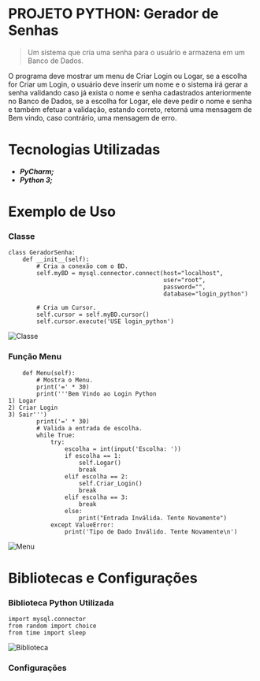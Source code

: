 # PROJETO PYTHON: Gerador de Senhas

> Um sistema que cria uma senha para o usuário e armazena em um Banco de Dados.

   O programa deve mostrar um menu de Criar Login ou Logar, se a escolha for Criar um Login, o usuário deve 
inserir um nome e o sistema irá gerar a senha validando caso já exista o nome e senha cadastrados 
anteriormente no Banco de Dados, se a escolha for Logar, ele deve pedir o nome e senha e também efetuar a 
validação, estando correto, retorná uma mensagem de Bem vindo, caso contrário, uma mensagem de erro.

# Tecnologias Utilizadas
* **_PyCharm;_**
* **_Python 3;_**

# Exemplo de Uso
### Classe
```
class GeradorSenha:
    def __init__(self):
        # Cria a conexão com o BD.
        self.myBD = mysql.connector.connect(host="localhost",
                                            user="root",
                                            password="",
                                            database="login_python")

        # Cria um Cursor.
        self.cursor = self.myBD.cursor()
        self.cursor.execute('USE login_python')
```
![Classe]()

### Função Menu
```
    def Menu(self):
        # Mostra o Menu.
        print('=' * 30)
        print('''Bem Vindo ao Login Python
1) Logar
2) Criar Login
3) Sair''')
        print('=' * 30)
        # Valida a entrada de escolha.
        while True:
            try:
                escolha = int(input('Escolha: '))
                if escolha == 1:
                    self.Logar()
                    break
                elif escolha == 2:
                    self.Criar_Login()
                    break
                elif escolha == 3:
                    break
                else:
                    print("Entrada Inválida. Tente Novamente")
            except ValueError:
                print('Tipo de Dado Inválido. Tente Novamente\n')
```
![Menu]()

# Bibliotecas e Configurações

### Biblioteca Python Utilizada

```
import mysql.connector
from random import choice
from time import sleep
```
![Biblioteca]()

### Configurações

```
```
